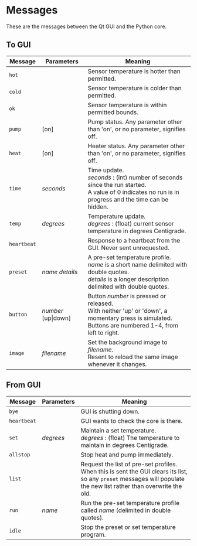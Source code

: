 # Messages

These are the messages between the Qt GUI and the Python core.

## To GUI

Message|Parameters|Meaning
---|---|---
`hot` | | Sensor temperature is hotter than permitted.
`cold` | | Sensor temperature is colder than permitted.
`ok` | | Sensor temperature is within permitted bounds.
`pump` | [on] | Pump status. Any parameter other than 'on', or no parameter, signifies off.
`heat` | [on] | Heater status. Any parameter other than 'on', or no parameter, signifies off.
`time` | *seconds* | Time update.<br> *seconds* : (int) number of seconds since the run started.<br>A value of 0 indicates no run is in progress and the time can be hidden.
`temp` | *degrees* | Temperature update.<br> *degrees* : (float) current sensor temperature in degrees Centigrade. 
`heartbeat` | | Response to a heartbeat from the GUI. Never sent unrequested.
`preset` | *name* *details* | A pre-set temperature profile.<br>*name* is a short name delimited with double quotes.<br>*details* is a longer description delimited with double quotes.
`button` | *number* [up&#124;down] | Button *number* is pressed or released.<br>With neither 'up' or 'down', a momentary press is simulated.<br>Buttons are numbered 1-4, from left to right.
`image` | *filename* | Set the background image to *filename*.<br>Resent to reload the same image whenever it changes.


## From GUI

Message|Parameters|Meaning
---|---|---
`bye` | | GUI is shutting down.
`heartbeat` | | GUI wants to check the core is there.
`set` | *degrees* | Maintain a set temperature.<br> *degrees* : (float) The temperature to maintain in degrees Centigrade. 
`allstop` |  | Stop heat and pump immediately.
`list` |  | Request the list of pre-set profiles.<br>When this is sent the GUI clears its list, so any `preset` messages will populate the new list rather than overwrite the old.
`run` | *name* | Run the pre-set temperature profile called *name* (delimited in double quotes).
`idle` | | Stop the preset or set temperature program.
